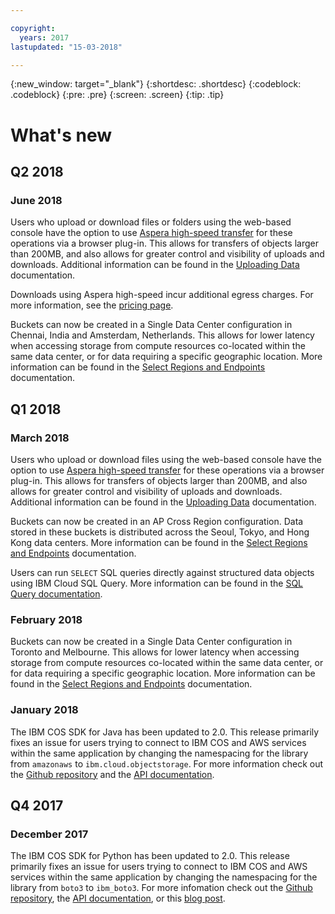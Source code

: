 ```yaml
---

copyright:
  years: 2017
lastupdated: "15-03-2018"

---
```

{:new_window: target="_blank"}
{:shortdesc: .shortdesc}
{:codeblock: .codeblock}
{:pre: .pre}
{:screen: .screen}
{:tip: .tip}

# What's new
## Q2 2018
### June 2018
Users who upload or download files or folders using the web-based console have the option to use [Aspera high-speed transfer](https://www.ibm.com/cloud/high-speed-data-transfer) for these operations via a browser plug-in.  This allows for transfers of objects larger than 200MB, and also allows for greater control and visibility of uploads and downloads. Additional information can be found in the [Uploading Data](/docs/services/cloud-object-storage/basics/aspera.md) documentation.

Downloads using Aspera high-speed incur additional egress charges. For more information, see the [pricing page](https://www.ibm.com/cloud-computing/bluemix/pricing-object-storage).

 Buckets can now be created in a Single Data Center configuration in Chennai, India  and Amsterdam, Netherlands. This allows for lower latency when accessing storage from compute resources co-located within the same data center, or for data requiring a specific geographic location. More information can be found in the [Select Regions and Endpoints](/docs/services/cloud-object-storage/basics/endpoints.html) documentation.

## Q1 2018
### March 2018
Users who upload or download files using the web-based console have the option to use [Aspera high-speed transfer](https://www.ibm.com/cloud/high-speed-data-transfer) for these operations via a browser plug-in.  This allows for transfers of objects larger than 200MB, and also allows for greater control and visibility of uploads and downloads. Additional information can be found in the [Uploading Data](/docs/services/cloud-object-storage/basics/upload.html#high-speed-transfer) documentation.

Buckets can now be created in an AP Cross Region configuration.
 Data stored in these buckets is distributed across the Seoul, Tokyo, and Hong Kong data centers.  More information can be found in the [Select Regions and Endpoints](/docs/services/cloud-object-storage/basics/endpoints.html) documentation.

Users can run `SELECT` SQL queries directly against structured data objects using IBM Cloud SQL Query.  More information can be found in the [SQL Query documentation](/docs/services/sql-query/sql-query.html).

### February 2018
Buckets can now be created in a Single Data Center configuration in Toronto and Melbourne.  This allows for lower latency when accessing storage from compute resources co-located within the same data center, or for data requiring a specific geographic location. More information can be found in the [Select Regions and Endpoints](/docs/services/cloud-object-storage/basics/endpoints.html) documentation.

### January 2018
The IBM COS SDK for Java has been updated to 2.0. This release primarily fixes an issue for users trying to connect to IBM COS and AWS services within the same application by changing the namespacing for the library from `amazonaws` to `ibm.cloud.objectstorage`. For more information check out the [Github repository](https://github.com/IBM/ibm-cos-sdk-java) and the [API documentation](https://ibm.github.io/ibm-cos-sdk-java).

## Q4 2017

### December 2017
The IBM COS SDK for Python has been updated to 2.0.  This release primarily fixes an issue for users trying to connect to IBM COS and AWS services within the same application by changing the namespacing for the library from `boto3` to `ibm_boto3`.  For more infomation check out the [Github repository](https://github.com/IBM/ibm-cos-sdk-python), the [API documentation](https://ibm.github.io/ibm-cos-sdk-python), or this [blog post](https://www.ibm.com/blogs/bluemix/2017/11/ibm-cloud-object-storage-enhancements-help-companies-better-manage-access-data-app-development-analytics/).
